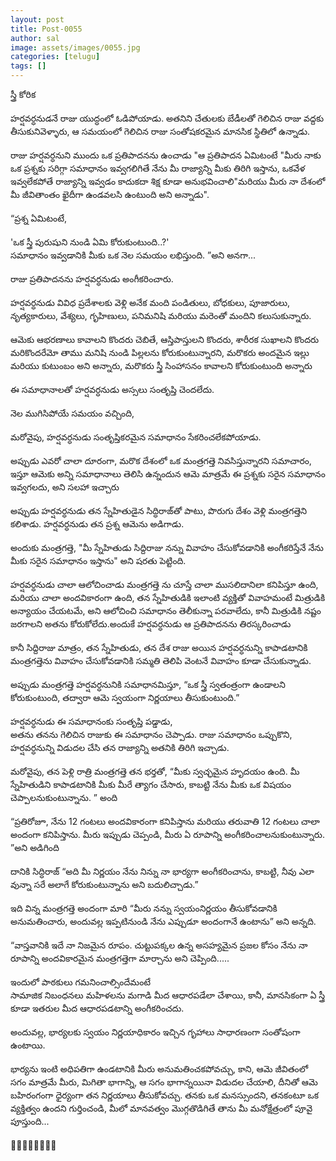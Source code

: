 ```yaml
---
layout: post
title: Post-0055
author: sal
image: assets/images/0055.jpg
categories: [telugu]
tags: []
---
```

స్త్రీ కోరిక  <br>
   <br>
 హర్షవర్ధనుడనే రాజు యుద్ధంలో ఓడిపోయాడు. అతనిని చేతులకు బేడీలతో గెలిచిన రాజు వద్దకు తీసుకునివెళ్ళారు, ఆ సమయంలో గెలిచిన రాజు సంతోషకరమైన మానసిక స్థితిలో ఉన్నాడు.  <br>
   <br>
 రాజు హర్షవర్ధనుని ముందు ఒక ప్రతిపాదనను ఉంచాడు "ఆ ప్రతిపాదన ఏమిటంటే "మీరు నాకు ఒక ప్రశ్నకు సరిగ్గా సమాధానం ఇవ్వగలిగితే నేను మీ రాజ్యాన్ని మీకు తిరిగి ఇస్తాను, ఒకవేళ ఇవ్వలేకపోతే రాజ్యాన్ని ఇవ్వడం కాదుకదా శిక్ష కూడా అనుభవించాలి"మరియు మీరు నా దేశంలో మీ జీవితాంతం ఖైదీగా ఉండవలసి ఉంటుంది అని అన్నాడు".  <br>
   <br>
 “ప్రశ్న ఏమిటంటే,  <br>
   <br>
 'ఒక స్త్రీ పురుషుని నుండి ఏమి కోరుకుంటుంది..?'  <br>
 సమాధానం ఇవ్వడానికి మీకు ఒక నెల సమయం లభిస్తుంది. ”అని అనగా...  <br>
   <br>
 రాజు ప్రతిపాదనను హర్షవర్ధనుడు అంగీకరించారు.  <br>
   <br>
 హర్షవర్ధనుడు వివిధ ప్రదేశాలకు వెళ్లి అనేక మంది పండితులు, బోధకులు, పూజారులు, నృత్యకారులు, వేశ్యలు, గృహిణులు, పనిమనిషి మరియు మరెంతో మందిని కలుసుకున్నారు.  <br>
   <br>
 ఆమెకు ఆభరణాలు కావాలని కొందరు చెబితే, ఆస్తిపాస్తులని కొందరు, శారీరక సుఖాలని కొందరు మరికొందరేమో తాము మనిషి నుండి పిల్లలను కోరుకుంటున్నారని, మరొకరు అందమైన ఇల్లు మరియు కుటుంబం అని అన్నారు, మరొకరు స్త్రీ సింహాసనం కావాలని కోరుకుంటుంది అన్నారు  <br>
   <br>
 ఈ సమాధానాలతో హర్షవర్ధనుడు అస్సలు సంతృప్తి చెందలేదు.  <br>
   <br>
 నెల ముగిసిపోయే సమయం వచ్చింది,  <br>
   <br>
 మరోవైపు, హర్షవర్ధనుడు సంతృప్తికరమైన సమాధానం సేకరించలేకపోయాడు.  <br>
   <br>
 అప్పుడు ఎవరో చాలా దూరంగా, మరొక దేశంలో ఒక మంత్రగత్తె నివసిస్తున్నారని సమాచారం, ఇస్తూ ఆమెకు అన్ని సమాధానాలు తెలిసి ఉన్నందున ఆమె మాత్రమే ఈ ప్రశ్నకు సరైన సమాధానం ఇవ్వగలదు, అని సలహా ఇచ్చారు  <br>
   <br>
 అప్పుడు హర్షవర్ధనుడు తన స్నేహితుడైన సిద్ధిరాజ్‌తో పాటు, పొరుగు దేశం వెళ్లి మంత్రగత్తెని కలిశాడు. హర్షవర్ధనుడు తన ప్రశ్న ఆమెను అడిగాడు.  <br>
   <br>
 అందుకు  మంత్రగత్తె,  "మీ స్నేహితుడు సిద్దిరాజు నన్ను వివాహం చేసుకోవడానికి అంగీకరిస్తేనే నేను మీకు సరైన సమాధానం ఇస్తాను" అని షరతు పెట్టింది.  <br>
   <br>
 హర్షవర్ధనుడు చాలా ఆలోచించాడు మంత్రగత్తె ను చూస్తే చాలా ముసలిదానిలా కనిపిస్తూ ఉంది, మరియు చాలా అందవికారంగా ఉంది, తన స్నేహితుడికి ఇలాంటి వ్యక్తితో వివాహమంటే మిత్రుడికి అన్యాయం చేయటమే, అని ఆలోచించి సమాధానం తెలీకున్నా పరవాలేదు, కానీ మిత్రుడికి నష్టం జరగాలని అతను కోరుకోలేదు.అందుకే హర్షవర్ధనుడు ఆ ప్రతిపాదనను తిరస్కరించాడు  <br>
   <br>
 కానీ సిద్దిరాజు మాత్రం, తన స్నేహితుడు, తన దేశ రాజు అయిన హర్షవర్ధనున్ని కాపాడటానికి మంత్రగత్తెను వివాహం చేసుకోవడానికి సమ్మతి తెలిపి  వెంటనే వివాహం కూడా చేసుకున్నాడు.  <br>
   <br>
 అప్పుడు మంత్రగత్తె హర్షవర్ధనునికి సమాధానమిస్తూ, “ఒక స్త్రీ స్వతంత్రంగా ఉండాలని కోరుకుంటుంది, తద్వారా ఆమె స్వయంగా నిర్ణయాలు తీసుకుంటుంది.”  <br>
   <br>
 హర్షవర్ధనుడు ఈ సమాధానంకు సంతృప్తి పడ్డాడు,  <br>
 అతను తనను గెలిచిన రాజుకు ఈ సమాధానం చెప్పాడు.  రాజు సమాధానం ఒప్పుకొని, హర్షవర్ధనున్ని విడుదల చేసి తన రాజ్యాన్ని అతనికి తిరిగి ఇచ్చాడు.  <br>
   <br>
 మరోవైపు, తన పెళ్లి రాత్రి మంత్రగత్తె తన భర్తతో, “మీకు స్వచ్ఛమైన హృదయం ఉంది.  మీ స్నేహితుడిని కాపాడటానికి మీకు మీరే త్యాగం చేసారు, కాబట్టి నేను మీకు ఒక విషయం చెప్పాలనుకుంటున్నాను. ” అంది  <br>
   <br>
 “ప్రతిరోజూ, నేను 12 గంటలు అందవికారంగా కనిపిస్తాను మరియు తరువాతి 12 గంటలు చాలా అందంగా కనిపిస్తాను. మీరు ఇప్పుడు చెప్పండి, మీరు ఏ రూపాన్ని అంగీకరించాలనుకుంటున్నారు. ”అని అడిగింది  <br>
   <br>
 దానికి సిద్ధిరాజ్ “అది మీ నిర్ణయం నేను నిన్ను నా భార్యగా అంగీకరించాను, కాబట్టి, నీవు ఎలా వున్నా సరే అలాగే కోరుకుంటున్నాను అని బదులిచ్చాడు.”  <br>
   <br>
 ఇది విన్న మంత్రగత్తె అందంగా మారి “మీరు నన్ను స్వయంనిర్ణయం తీసుకోవడానికి అనుమతించారు, అందువల్ల ఇప్పటినుండి నేను ఎప్పుడూ అందంగానే ఉంటాను” అని అన్నది.  <br>
   <br>
 “వాస్తవానికి ఇదే నా నిజమైన రూపం.  చుట్టుపక్కల ఉన్న అసహ్యమైన ప్రజల కోసం నేను నా రూపాన్ని అందవికారమైన మంత్రగత్తెగా మార్చాను అని చెప్పింది.....  <br>
   <br>
 ఇందులో పాఠకులు గమనించాల్సిందేమంటే  <br>
 సామాజిక నిబంధనలు మహిళలను మగాడి మీద ఆధారపడేలా చేశాయి, కానీ, మానసికంగా ఏ స్త్రీ కూడా ఇతరుల మీద ఆధారపడటాన్ని అంగీకరించదు.  <br>
   <br>
 అందువల్ల, భార్యలకు స్వయం నిర్ణయాధికారం ఇచ్చిన గృహాలు సాధారణంగా సంతోషంగా ఉంటాయి.  <br>
   <br>
 భార్యను ఇంటి అధిపతిగా ఉండటానికి మీరు అనుమతించకపోవచ్చు, కాని, ఆమె జీవితంలో సగం మాత్రమే మీరు, మిగితా భాగాన్ని, ఆ సగం భాగాన్నయినా విడుదల చేయాలి, దీనితో ఆమె బహిరంగంగా ధైర్యంగా తన నిర్ణయాలు తీసుకోవచ్చు. తనకు ఒక మనస్సుందని, తనకంటూ ఒక వ్యక్తిత్వం ఉందని గుర్తించండి, మీలో మానవత్వం మొగ్గతొడిగితే తాను మీ మనోక్షేత్రంలో పూవై పూస్తుంది...  <br>
   <br>
 💐💐💐💐💐💐💐💐